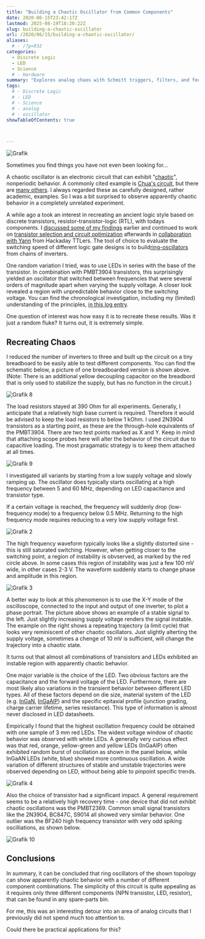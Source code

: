 ```yaml
---
title: "Building a Chaotic Oscillator from Common Components"
date: 2020-06-15T23:42:17Z
lastmod: 2025-08-19T18:20:22Z
slug: building-a-chaotic-oscillator
url: /2020/06/15/building-a-chaotic-oscillator/
aliases:
  # - /?p=932
categories:
  - Discrete Logic
  - LED
  - Science
  # - Hardware
summary: "Explores analog chaos with Schmitt triggers, filters, and feedback to create Chua-like oscillations on breadboard." 
tags:
  # - Discrete Logic
  # - LED
  # - Science
  # - analog
  # - oscillator
showTableOfContents: true



---
```


![Grafik](grafik.png)

Sometimes you find things you have not even been looking for...

A chaotic oscillator is an electronic circuit that can exhibit "[chaotic](https://en.wikipedia.org/wiki/Chaos_theory)", nonperiodic behavior. A commonly cited example is [Chua's circuit](https://en.wikipedia.org/wiki/Chua%27s_circuit), but there are [many others](http://www.scholarpedia.org/article/Transistor-based_chaotic_oscillator). I always regarded these as carefully designed, rather academic, examples. So I was a bit surprised to observe apparently chaotic behavior in a completely unrelated experiment.

A while ago a took an interest in recreating an ancient logic style based on discrete transistors, resistor-transistor-logic (RTL), with todays components. I [discussed some of my findings](/2020/02/14/what-made-the-cdc6600-fast/) earlier and continued to work on [transistor selection and circuit optimization](https://hackaday.io/project/170697-evaluating-transistors-for-bipolar-logic-rtl) afterwards in [collaboration with Yann](https://hackaday.io/project/8449-hackaday-ttlers/log/177581-my-own-try-at-a-ringo9-with-2n2369a) from Hackaday TTLers. The tool of choice to evaluate the switching speed of different logic gate designs is to build[ring-oscillators](https://en.wikipedia.org/wiki/Ring_oscillator) from chains of inverters.

One random variation I tried, was to use LEDs in series with the base of the transistor. In combination with PMBT3904 transistors, this surprisingly yielded an oscillator that switched between frequencies that were several orders of magnitude apart when varying the supply voltage. A closer look revealed a region with unpredictable behavior close to the switching voltage. You can find the chronological investigation, including my (limited) understanding of the principles, [in this log entry](https://hackaday.io/project/170697-evaluating-transistors-for-bipolar-logic-rtl/log/179154-using-a-led-as-base-resistor-chaotic-ring-oscillator).

One question of interest was how easy it is to recreate these results. Was it just a random fluke? It turns out, it is extremely simple.

## Recreating Chaos

I reduced the number of inverters to three and built up the circuit on a tiny breadboard to be easily able to test different components. You can find the schematic below, a picture of one breadboarded version is shown above. (Note: There is an additional yellow decoupling capacitor on the breadbord that is only used to stabilize the supply, but has no function in the circuit.)

![Grafik 8](grafik-8.png)

The load resistors stayed at 390 Ohm for all experiments. Generally, I anticipate that a relatively high base current is required. Therefore it would be advised to keep the load resistors to below 1 kOhm. I used 2N3904 transistors as a starting point, as these are the through-hole equivalents of the PMBT3904. There are two test points marked as X and Y. Keep in mind that attaching scope probes here will alter the behavior of the circuit due to capacitive loading. The most pragamatic strategy is to keep them attached at all times.

![Grafik 9](grafik-9.png)

I investigated all variants by starting from a low supply voltage and slowly ramping up. The oscillator does typically starts oscillating at a high frequency between 5 and 60 MHz, depending on LED capacitance and transistor type.

If a certain voltage is reached, the frequency will suddenly drop (low-frequency mode) to a frequency below 0.5 MHz. Returning to the high frequency mode requires reducing to a very low supply voltage first.

![Grafik 2](grafik-2.png)

The high frequency waveform typically looks like a slightly distorted sine - this is still saturated switching. However, when getting closer to the switching point, a region of instability is obvserved, as marked by the red circle above. In some cases this region of instability was just a few 100 mV wide, in other cases 2-3 V. The waveform suddenly starts to change phase and amplitude in this region.

![Grafik 3](grafik-3.png)

A better way to look at this phenomenon is to use the X-Y mode of the oscilloscope, connected to the input and output of one inverter, to plot a phase portrait. The picture above shows an example of a stable signal to the left. Just slightly increasing supply voltage renders the signal instable. The example on the right shows a repeating trajectory (a limit cycle) that looks very reminiscent of other chaotic oscillators. Just slightly alterting the supply voltage, sometimes a chenge of 10 mV is sufficient, will change the trajectory into a chaotic state.

It turns out that almost all combinations of transistors and LEDs exhibited an instable region with apparently chaotic behavior.

One major variable is the choice of the LED. Two obvious factors are the capacitance and the forward voltage of the LED. Furthermore, there are most likely also variations in the transient behavior between different LED types. All of these factors depend on die size, material system of the LED (e.g. [InGaN](https://en.wikipedia.org/wiki/Indium_gallium_nitride), [InGaAlP](https://en.wikipedia.org/wiki/Aluminium_gallium_indium_phosphide)) and the specific epitaxial profile (junction grading, charge carrier lifetime, series resistance). This type of information is almost never disclosed in LED datasheets.

Empirically I found that the highest oscillation frequency could be obtained with one sample of 3 mm red LEDs. The widest voltage window of chaotic behavior was observed with white LEDs. A generally very curious effect was that red, orange, yellow-green and yellow LEDs (InGaAlP) often exhibited random burst of oscillation as shown in the panel below, while InGaAN LEDs (white, blue) showed more continuous oscillation. A wide variation of different structures of stable and unstable trajectories were observed depending on LED, without being able to pinpoint specific trends.

![Grafik 4](grafik-4.png)

Also the choice of transistor had a significant impact. A general requirement seems to be a relatively high recovery time - one device that did not exhibit chaotic oscillations was the PMBT2369. Common small signal transistors like the 2N3904, BC847C, S9014 all showed very similar behavior. One outlier was the BF240 high frequency transistor with very odd spiking oscilliations, as shown below.

![Grafik 10](grafik-10.png)

## Conclusions

In summary, it can be concluded that ring oscillators of the shown topology can show apparently chaotic behavior with a number of different component combinations. The simplicity of this circuit is quite appealing as it requires only three different components (NPN transistor, LED, resistor), that can be found in any spare-parts bin.

For me, this was an interesting detour into an area of analog circuits that I previously did not spend much too attention to.

Could there be practical applications for this?
